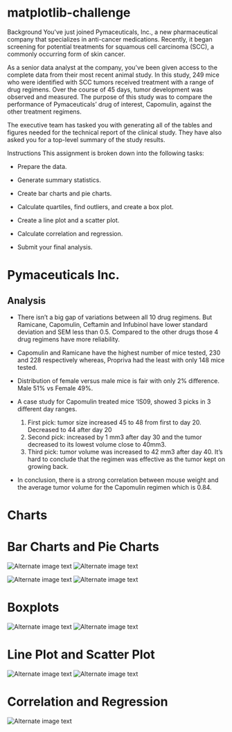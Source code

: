 # matplotlib-challenge

Background
You've just joined Pymaceuticals, Inc., a new pharmaceutical company that specializes in anti-cancer medications. Recently, it began screening for potential treatments for squamous cell carcinoma (SCC), a commonly occurring form of skin cancer.

As a senior data analyst at the company, you've been given access to the complete data from their most recent animal study. In this study, 249 mice who were identified with SCC tumors received treatment with a range of drug regimens. Over the course of 45 days, tumor development was observed and measured. The purpose of this study was to compare the performance of Pymaceuticals’ drug of interest, Capomulin, against the other treatment regimens.

The executive team has tasked you with generating all of the tables and figures needed for the technical report of the clinical study. They have also asked you for a top-level summary of the study results.

Instructions
This assignment is broken down into the following tasks:

* Prepare the data.

* Generate summary statistics.

* Create bar charts and pie charts.

* Calculate quartiles, find outliers, and create a box plot.

* Create a line plot and a scatter plot.

* Calculate correlation and regression.

* Submit your final analysis.

# Pymaceuticals Inc.

## Analysis

* There isn’t a big gap of variations between all 10 drug regimens. But Ramicane, Capomulin, Ceftamin and Infubinol have lower standard deviation and SEM less than 0.5. Compared to the other drugs those 4 drug regimens have more reliability.
* Capomulin and Ramicane have the highest number of mice tested, 230 and 228 respectively whereas, Propriva had the least with only 148 mice tested.
* Distribution of female versus male mice is fair with only 2% difference. Male 51%  vs Female 49%.
* A case study for Capomulin treated mice ‘IS09, showed 3 picks in 3 different day ranges. 
    1.	First pick: tumor size increased 45 to 48 from first to day 20. Decreased to 44 after day 20 
    2.	Second pick: increased by 1 mm3 after day 30 and the tumor decreased to its lowest volume close to 40mm3. 
    3.	Third pick: tumor volume was increased to 42 mm3 after day 40.
It’s hard to conclude that the regimen was effective as the tumor kept on growing back.

* In conclusion, there is a strong correlation between mouse weight and the average tumor volume for the Capomulin regimen which is 0.84.


# Charts

# Bar Charts and Pie Charts
![Alternate image text](/Images/bar1_NumberofMiceperTreatment.png)
![Alternate image text](/Images/bar2_NumberofMiceperTreatment.png)

![Alternate image text](/Images/pie1_MicebySex.png) ![Alternate image text](/Images/pie2_MicebySex.png)

# Boxplots
![Alternate image text](/Images/Boxplots1_TumorVolumebyRegimen.png)
![Alternate image text](/Images/Boxplots2_TumorVolumebyRegimen.png)

# Line Plot and Scatter Plot
![Alternate image text](/Images/line_CapomulinTreatmeantofMousel509.png)
![Alternate image text](/Images/scatter1_AverageTumorvolvsWeight.png)

# Correlation and Regression
![Alternate image text](/Images/scatter2_TumorvolvsWeight.png)